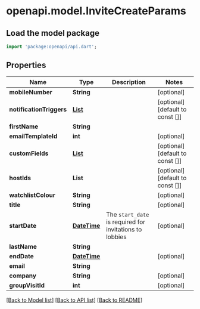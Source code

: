 # openapi.model.InviteCreateParams

## Load the model package
```dart
import 'package:openapi/api.dart';
```

## Properties
Name | Type | Description | Notes
------------ | ------------- | ------------- | -------------
**mobileNumber** | **String** |  | [optional] 
**notificationTriggers** | [**List<NotificationTriggerCreateParams>**](NotificationTriggerCreateParams.md) |  | [optional] [default to const []]
**firstName** | **String** |  | 
**emailTemplateId** | **int** |  | [optional] 
**customFields** | [**List<CustomField>**](CustomField.md) |  | [optional] [default to const []]
**hostIds** | **List<int>** |  | [optional] [default to const []]
**watchlistColour** | **String** |  | [optional] 
**title** | **String** |  | [optional] 
**startDate** | [**DateTime**](DateTime.md) | The `start_date` is required for invitations to lobbies | [optional] 
**lastName** | **String** |  | 
**endDate** | [**DateTime**](DateTime.md) |  | [optional] 
**email** | **String** |  | 
**company** | **String** |  | [optional] 
**groupVisitId** | **int** |  | [optional] 

[[Back to Model list]](../README.md#documentation-for-models) [[Back to API list]](../README.md#documentation-for-api-endpoints) [[Back to README]](../README.md)


